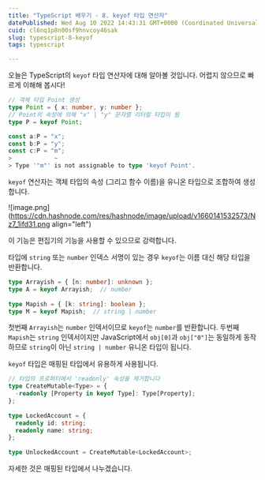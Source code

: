 ```yaml
---
title: "TypeScript 배우기 - 8. keyof 타입 연산자"
datePublished: Wed Aug 10 2022 14:43:31 GMT+0000 (Coordinated Universal Time)
cuid: cl6nq1p8n00sf9hnvcoy46sak
slug: typescript-8-keyof
tags: typescript

---
```


오늘은 TypeScript의 `keyof` 타입 연산자에 대해 알아볼 것입니다. 어렵지 않으므로 빠르게 이해해 봅시다!

```typescript
// 객체 타입 Point 생성
type Point = { x: number, y: number };
// Point의 속성에 의해 "x" | "y" 문자열 리터럴 타입이 됨
type P = keyof Point;

const a:P = "x";
const b:P = "y";
const c:P = "m";
>            ~ 
> Type '"m"' is not assignable to type 'keyof Point'.
```

`keyof` 연산자는 객체 타입의  속성 (그리고 함수 이름)을 유니온 타입으로 조합하여 생성합니다.

![image.png](https://cdn.hashnode.com/res/hashnode/image/upload/v1660141532573/Nz7_1ifd31.png align="left")

이 기능은 편집기의 기능을 사용할 수 있으므로 강력합니다. 

타입에 `string` 또는 `number` 인덱스 서명이 있는 경우 `keyof`는 이름 대신 해당 타입을 반환합니다.

```typescript
type Arrayish = { [n: number]: unknown };
type A = keyof Arrayish;  // number
    
type Mapish = { [k: string]: boolean };
type M = keyof Mapish;  // string | number
```

첫번째 `Arrayish`는 `number` 인덱서이므로 `keyof`는 `number`를 반환합니다.
두번째 `Mapish`는 `string` 인덱서이지만 JavaScript에서 `obj[0]`과 `obj["0"]`는 동일하게 동작하므로 `string`이 아닌 `string | number` 유니온 타입이 됩니다.

`keyof` 타입은 매핑된 타입에서 유용하게 사용됩니다.

```typescript
// 타입의 프로퍼티에서 'readonly' 속성을 제거합니다
type CreateMutable<Type> = {
  -readonly [Property in keyof Type]: Type[Property];
};
 
type LockedAccount = {
  readonly id: string;
  readonly name: string;
};
 
type UnlockedAccount = CreateMutable<LockedAccount>;
```

자세한 것은 매핑된 타입에서 나누겠습니다.
